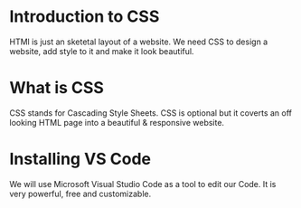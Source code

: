 # Introduction to CSS
HTMl is just an sketetal layout of a website. We need CSS to design a website, add style to it and make it look beautiful.

# What is CSS
CSS stands for Cascading Style Sheets. CSS is optional but it coverts an off looking HTML page into a beautiful & responsive website.

# Installing VS Code
We will use Microsoft Visual Studio Code as a tool to edit our Code. It is very powerful, free and customizable.